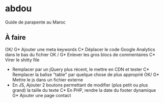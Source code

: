 abdou
=====

Guide de parapente au Maroc

À faire
-----

OK/ G* Ajouter une meta keywords
C* Déplacer le code Google Analytics dans le bas du fichier
OK / G* Enlever les gros blocs de commentaires
C* Virer le shitty file
* Remplacer par un jQuery plus récent, le mettre en CDN et tester
C* Remplacer la balise "table" par quelque chose de plus approprié
OK/ G* Mettre le js dans un fichier externe
* En JS, Ajouter 2 boutons permettant de modifier (plus petit ou plus grand) la taille du texte
C* En PHP, rendre la date du footer dynamique
G* Ajouter une page contact

